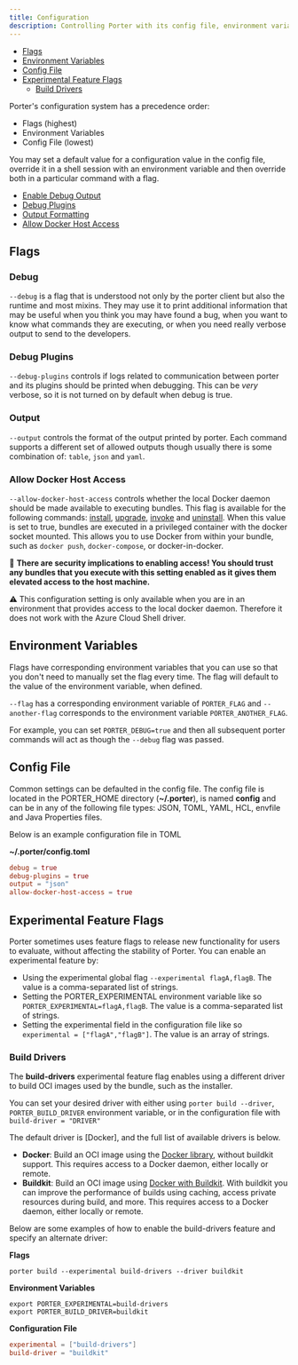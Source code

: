 ```yaml
---
title: Configuration
description: Controlling Porter with its config file, environment variables and flags
---
```


* [Flags](#flags)
* [Environment Variables](#environment-variables)
* [Config File](#config-file)
* [Experimental Feature Flags](#experimental-feature-flags)
  * [Build Drivers](#build-drivers)

Porter's configuration system has a precedence order:

* Flags (highest)
* Environment Variables
* Config File (lowest)

You may set a default value for a configuration value in the config file,
override it in a shell session with an environment variable and then override
both in a particular command with a flag.

* [Enable Debug Output](#debug)
* [Debug Plugins](#debug-plugins)
* [Output Formatting](#output)
* [Allow Docker Host Access](#allow-docker-host-access)

## Flags

### Debug

`--debug` is a flag that is understood not only by the porter client but also the
runtime and most mixins. They may use it to print additional information that
may be useful when you think you may have found a bug, when you want to know
what commands they are executing, or when you need really verbose output to send
to the developers.

### Debug Plugins

`--debug-plugins` controls if logs related to communication
between porter and its plugins should be printed when debugging. This can be _very_
verbose, so it is not turned on by default when debug is true.

### Output

`--output` controls the format of the output printed by porter. Each command
supports a different set of allowed outputs though usually there is some
combination of: `table`, `json` and `yaml`.

### Allow Docker Host Access

`--allow-docker-host-access` controls whether the local Docker daemon
should be made available to executing bundles. This flag is available for the
following commands: [install], [upgrade], [invoke] and [uninstall]. When this
value is set to true, bundles are executed in a privileged container with the
docker socket mounted. This allows you to use Docker from within your bundle,
such as `docker push`, `docker-compose`, or docker-in-docker.

🚨 **There are security implications to enabling access! You should trust any
bundles that you execute with this setting enabled as it gives them elevated 
access to the host machine.**

⚠️️ This configuration setting is only available when you are in an environment 
that provides access to the local docker daemon. Therefore it does not work with
the Azure Cloud Shell driver.

## Environment Variables

Flags have corresponding environment variables that you can use so that you
don't need to manually set the flag every time. The flag will default to the
value of the environment variable, when defined.

`--flag` has a corresponding environment variable of `PORTER_FLAG` and `--another-flag`
corresponds to the environment variable `PORTER_ANOTHER_FLAG`.

For example, you can set `PORTER_DEBUG=true` and then all subsequent porter
commands will act as though the `--debug` flag was passed.

## Config File

Common settings can be defaulted in the config file. The config file is located in
the PORTER_HOME directory (**~/.porter**), is named **config** and can be in any
of the following file types: JSON, TOML, YAML, HCL, envfile and Java Properties
files.

Below is an example configuration file in TOML

**~/.porter/config.toml**
```toml
debug = true
debug-plugins = true
output = "json"
allow-docker-host-access = true
```

## Experimental Feature Flags

Porter sometimes uses feature flags to release new functionality for users to
evaluate, without affecting the stability of Porter. You can enable an experimental
feature by:

* Using the experimental global flag `--experimental flagA,flagB`.
  The value is a comma-separated list of strings.
* Setting the PORTER_EXPERIMENTAL environment variable like so `PORTER_EXPERIMENTAL=flagA,flagB`.
  The value is a comma-separated list of strings.
* Setting the experimental field in the configuration file like so `experimental = ["flagA","flagB"]`.
  The value is an array of strings.

### Build Drivers

The **build-drivers** experimental feature flag enables using a different
driver to build OCI images used by the bundle, such as the installer.

You can set your desired driver with either using `porter build --driver`,
`PORTER_BUILD_DRIVER` environment variable, or in the configuration file with
`build-driver = "DRIVER"`

The default driver is [Docker], and the full list of available drivers
is below.

* **Docker**: Build an OCI image using the [Docker library], without buildkit support.
  This requires access to a Docker daemon, either locally or remote.
* **Buildkit**: Build an OCI image using [Docker with Buildkit].
  With buildkit you can improve the performance of builds using caching, access
  private resources during build, and more. 
  This requires access to a Docker daemon, either locally or remote.

Below are some examples of how to enable the build-drivers feature and specify an alternate
driver:

**Flags**
```
porter build --experimental build-drivers --driver buildkit
```

**Environment Variables**
```
export PORTER_EXPERIMENTAL=build-drivers
export PORTER_BUILD_DRIVER=buildkit
```

**Configuration File**
```toml
experimental = ["build-drivers"]
build-driver = "buildkit"
```

[install]: /cli/porter_install/
[upgrade]: /cli/porter_upgrade/
[invoke]: /cli/porter_invoke/
[uninstall]: /cli/porter_uninstall/
[Docker library]: https://github.com/moby/moby
[Docker with Buildkit]: https://docs.docker.com/develop/develop-images/build_enhancements/
